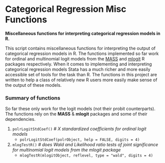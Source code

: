 # Categorical Regression Misc Functions

**Miscellaneous functions for interpreting categorical regression models in R.**

This script contains miscellaneous functions for interpreting the output of categorical regression models in R. The functions implemented so far work for ordinal and multinomial logit models from the [MASS](https://cran.r-project.org/web/packages/MASS/MASS.pdf) and [mlogit](https://cran.r-project.org/web/packages/mlogit/mlogit.pdf) R packages respectively. When it comes to implementing and interpreting categorical regression models Stata has a much richer and more easily accessible set of tools for the task than R. The functions in this project are written to help a class of relatively new R users more easily make sense of the output of these models.

### Summary of functions

So far these only work for the logit models (not their probit counterparts). The functions rely on the **MASS** & **mlogit** packages and some of their dependencies.

1. `polrLogitStdCoef()` _# X standardized coefficients for ordinal logit models_
    * `polrLogitStdCoef(polrObject, help = FALSE, digits = 4)`
2. `mlogTestR()` _# does Wald and Likelihood ratio tests of joint significance for multinomial logit models from the mlogit package_
    * `mlogTestR(mlogitObject, reflevel, type = "wald", digits = 4)`
